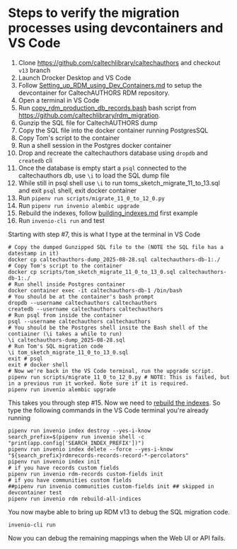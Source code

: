 
# Steps to verify the migration processes using devcontainers and VS Code

1. Clone <https://github.com/caltechlibrary/caltechauthors> and checkout `v13` branch
2. Launch Drocker Desktop and VS Code
3. Follow [Setting_up_RDM_using_Dev_Containers.md](Setting_up_RDM_using_Dev_Containers.md) to setup the devcontainer for CaltechAUTHORS RDM repository.
4. Open a terminal in VS Code
5. Run [copy_rdm_production_db_records.bash](copy_rdm_production_db_records.bash) bash script from <https://github.com/caltechlibrary/rdm_migration>. 
6. Gunzip the SQL file for CaltechAUTHORS dump
7. Copy the SQL file into the docker container running PostgresSQL
8. Copy Tom's script to the container
9. Run a shell session in the Postgres docker container
10. Drop and recreate the caltechauthors database using `dropdb` and `createdb` cli
11. Once the database is empty start a `psql` connected to the caltechauthors db, use `\i` to load the SQL dump file
12. While still in psql shell use `\i` to run toms_sketch_migrate_11_to_13.sql and exit `psql` shell, exit docker container
13. Run `pipenv run scripts/migrate_11_0_to_12_0.py`
14. Run `pipenv run invenio alembic upgrade`
15. Rebuild the indexes, follow [building_indexes.md](building_indexes.md) first example
16. Run `invenio-cli run` and test


Starting with step #7, this is what I type at the terminal in VS Code

~~~shell
# Copy the dumped Gunzipped SQL file to the (NOTE the SQL file has a datestamp in it)
docker cp caltechauthors-dump_2025-08-28.sql caltechauthors-db-1:./
# Copy Tom's script to the container
docker cp scripts/tom_sketch_migrate_11_0_to_13_0.sql caltechauthors-db-1:./
# Run shell inside Postgres container
docker container exec -it caltechauthors-db-1 /bin/bash
# You should be at the container's bash prompt
dropdb --username caltechauthors caltechauthors
createdb --username caltechauthors caltechauthors
# Run psql from inside the container
psql --username caltechauthors caltechauthors
# You should be the Postgres shell insite the Bash shell of the contiainer (\i takes a while to run)
\i caltechauthors-dump_2025-08-28.sql
# Run Tom's SQL migration code
\i tom_sketch_migrate_11_0_to_13_0.sql 
exit # psql
exit # docker shell
# Now we're back in the VS Code terminal, run the upgrade script.
pipenv run scripts/migrate_11_0_to_12_0.py # NOTE: This is failed, but in a previous run it worked. Note sure if it is required.
pipenv run invenio alembic upgrade
~~~

This takes you through step #15. Now we need to [rebuild the indexes](building_indexes.md). So type
the following commands in the VS Code terminal you're already running

~~~shell
pipenv run invenio index destroy --yes-i-know
search_prefix=$(pipenv run invenio shell -c "print(app.config['SEARCH_INDEX_PREFIX'])")
pipenv run invenio index delete --force --yes-i-know "${search_prefix}rdmrecords-records-record-*-percolators"
pipenv run invenio index init
# if you have records custom fields
pipenv run invenio rdm-records custom-fields init
# if you have communities custom fields
##pipenv run invenio communities custom-fields init ## skipped in devcontainer test
pipenv run invenio rdm rebuild-all-indices
~~~

You now maybe able to bring up RDM v13 to debug the SQL migration code.

~~~shell
invenio-cli run
~~~

Now you can debug the remaining mappings when the Web UI or API fails.
